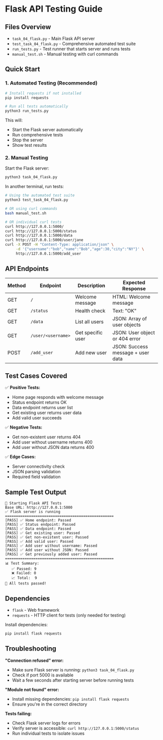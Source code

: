 # Flask API Testing Guide

## Files Overview

- `task_04_flask.py` - Main Flask API server
- `test_task_04_flask.py` - Comprehensive automated test suite
- `run_tests.py` - Test runner that starts server and runs tests
- `manual_test.sh` - Manual testing with curl commands

## Quick Start

### 1. Automated Testing (Recommended)

```bash
# Install requests if not installed
pip install requests

# Run all tests automatically
python3 run_tests.py
```

This will:
- Start the Flask server automatically
- Run comprehensive tests
- Stop the server
- Show test results

### 2. Manual Testing

Start the Flask server:
```bash
python3 task_04_flask.py
```

In another terminal, run tests:
```bash
# Using the automated test suite
python3 test_task_04_flask.py

# OR using curl commands
bash manual_test.sh

# OR individual curl tests
curl http://127.0.0.1:5000/
curl http://127.0.0.1:5000/status
curl http://127.0.0.1:5000/data
curl http://127.0.0.1:5000/user/jane
curl -X POST -H "Content-Type: application/json" \
     -d '{"username":"bob","name":"Bob","age":30,"city":"NY"}' \
     http://127.0.0.1:5000/add_user
```

## API Endpoints

| Method | Endpoint | Description | Expected Response |
|--------|----------|-------------|-------------------|
| GET | `/` | Welcome message | HTML: Welcome message |
| GET | `/status` | Health check | Text: "OK" |
| GET | `/data` | List all users | JSON: Array of user objects |
| GET | `/user/<username>` | Get specific user | JSON: User object or 404 error |
| POST | `/add_user` | Add new user | JSON: Success message + user data |

## Test Cases Covered

✅ **Positive Tests:**
- Home page responds with welcome message
- Status endpoint returns OK
- Data endpoint returns user list
- Get existing user returns user data
- Add valid user succeeds

✅ **Negative Tests:**
- Get non-existent user returns 404
- Add user without username returns 400
- Add user without JSON data returns 400

✅ **Edge Cases:**
- Server connectivity check
- JSON parsing validation
- Required field validation

## Sample Test Output

```
🚀 Starting Flask API Tests
Base URL: http://127.0.0.1:5000
✅ Flask server is running
==================================================
[PASS] ✅ Home endpoint: Passed
[PASS] ✅ Status endpoint: Passed
[PASS] ✅ Data endpoint: Passed
[PASS] ✅ Get existing user: Passed
[PASS] ✅ Get non-existent user: Passed
[PASS] ✅ Add valid user: Passed
[PASS] ✅ Add user without username: Passed
[PASS] ✅ Add user without JSON: Passed
[PASS] ✅ Get previously added user: Passed
==================================================
📊 Test Summary:
   ✅ Passed: 9
   ❌ Failed: 0
   📈 Total:  9
🎉 All tests passed!
```

## Dependencies

- `flask` - Web framework
- `requests` - HTTP client for tests (only needed for testing)

Install dependencies:
```bash
pip install flask requests
```

## Troubleshooting

**"Connection refused" error:**
- Make sure Flask server is running: `python3 task_04_flask.py`
- Check if port 5000 is available
- Wait a few seconds after starting server before running tests

**"Module not found" error:**
- Install missing dependencies: `pip install flask requests`
- Ensure you're in the correct directory

**Tests failing:**
- Check Flask server logs for errors
- Verify server is accessible: `curl http://127.0.0.1:5000/status`
- Run individual tests to isolate issues
